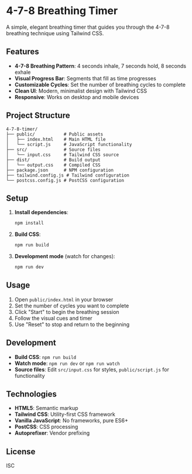# 4-7-8 Breathing Timer

A simple, elegant breathing timer that guides you through the 4-7-8 breathing technique using Tailwind CSS.

## Features

- **4-7-8 Breathing Pattern**: 4 seconds inhale, 7 seconds hold, 8 seconds exhale
- **Visual Progress Bar**: Segments that fill as time progresses
- **Customizable Cycles**: Set the number of breathing cycles to complete
- **Clean UI**: Modern, minimalist design with Tailwind CSS
- **Responsive**: Works on desktop and mobile devices

## Project Structure

```
4-7-8-timer/
├── public/           # Public assets
│   ├── index.html    # Main HTML file
│   └── script.js     # JavaScript functionality
├── src/              # Source files
│   └── input.css     # Tailwind CSS source
├── dist/             # Build output
│   └── output.css    # Compiled CSS
├── package.json      # NPM configuration
├── tailwind.config.js # Tailwind configuration
└── postcss.config.js # PostCSS configuration
```

## Setup

1. **Install dependencies**:
   ```bash
   npm install
   ```

2. **Build CSS**:
   ```bash
   npm run build
   ```

3. **Development mode** (watch for changes):
   ```bash
   npm run dev
   ```

## Usage

1. Open `public/index.html` in your browser
2. Set the number of cycles you want to complete
3. Click "Start" to begin the breathing session
4. Follow the visual cues and timer
5. Use "Reset" to stop and return to the beginning

## Development

- **Build CSS**: `npm run build`
- **Watch mode**: `npm run dev` or `npm run watch`
- **Source files**: Edit `src/input.css` for styles, `public/script.js` for functionality

## Technologies

- **HTML5**: Semantic markup
- **Tailwind CSS**: Utility-first CSS framework
- **Vanilla JavaScript**: No frameworks, pure ES6+
- **PostCSS**: CSS processing
- **Autoprefixer**: Vendor prefixing

## License

ISC 